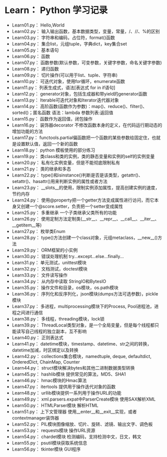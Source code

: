 # Learn： Python 学习记录

<ul>
<li>Learn01.py： Hello,World</li>
<li>Learn02.py： 输入输出函数，基本数据类型，变量，常量，/、//、%的区别</li>
<li>Learn03.py： 字符串和编码，占位符，format()函数</li>
<li>Learn04.py： 集合list，元组tuple，字典dict，key集合set</li>
<li>Learn05.py： 基本语句</li>
<li>Learn06.py： 函数</li>
<li>Learn07.py： 函数参数(默认参数，可变参数，关键字参数，命名关键字参数)</li>
<li>Learn08.py： 递归函数</li>
<li>Learn09.py： 切片操作(可以用于list、tuple、字符串)</li>
<li>Learn10.py： 可迭代对象，使用for循环，enumerate函数</li>
<li>Learn11.py： 列表生成式，语法[表达式 for in if语句]</li>
<li>Learn12.py： generator对象，包括生成器和带yield的generator函数</li>
<li>Learn13.py： Iterable可迭代对象和Iterator迭代器对象</li>
<li>Learn14.py： 高阶函数(函数作为参数)：map()、reduce()、filter()、sorted()；匿名函数 语法：lambda 参数列表:返回值</li>
<li>Learn15.py： 函数作为返回值，闭包操作</li>
<li>Learn16.py： 装饰器decorator 不修改函数本身的定义，在代码运行期动态的增加功能的方法</li>
<li>Learn17.py： functools.partial偏函数把一个函数的某些参数给固定住，也就是设置默认值，返回一个新的函数</li>
<li>Learn18.py： python 模板使用的部分练习</li>
<li>Learn19.py： 类class和类的实例，类的静态变量和实例的self的实例变量</li>
<li>Learn20.py： 私有化实例变量，但是不能彻底限制私有</li>
<li>Learn21.py： 类的继承和多态</li>
<li>Learn22.py： type()和isinstance()判断是否是该类型，getattr()、setattr()、hasattr()用来判断实例的属性或者方法</li>
<li>Learn23.py： __slots__的使用，限制实例添加属性，提高创建实例的速度，节约内存</li>
<li>Learn24.py： 使用@property把一个getter方法变成属性进行访问，而它本身又创建一个@score.setter，负责把一个setter变成属性</li>
<li>Learn25.py： 多重继承 一个子类继承父类所有的功能</li>
<li>Learn26.py： 使用定制方法定制类(__str__、__repr__、__call__、__iter__、__getitem__等)</li>
<li>Learn27.py： 枚举类Enum</li>
<li>Learn28.py： type()方法创建一个class对象，元组metaclass，__new__()方法</li>
<li>Learn29.py： ORM框架的小实例</li>
<li>Learn30.py： 错误处理机制 try...except...else...finally...</li>
<li>Learn31.py： 单元测试，unittest模块</li>
<li>Learn32.py： 文档测试，doctest模块</li>
<li>Learn33.py： 文件读写操作</li>
<li>Learn34.py： 从内存中读取 StringIO和BytesIO</li>
<li>Learn35.py： 操作文件和目录，os模块，os.path模块</li>
<li>Learn36.py： 序列化和反序列化，json模块(dumps方法可选参数)，pickle模块</li>
<li>Learn37.py： 多进程，multiprocessing模块下的Process, Pool进程池，进程之间进行通信</li>
<li>Learn38.py： 多线程，threading模块，lock锁</li>
<li>Learn39.py： ThreadLocal类型对象，是一个全局变量，但是每个线程都只能读写自己线程的独立副本，互不影响</li>
<li>Learn40.py： 正则表达式</li>
<li>Learn41.py： datetime模块，timestamp、datetime、str之间的转换，datetime加减，时区绑定以及转换</li>
<li>Learn42.py： collections集合模块，namedtuple, deque, defaultdict, OrderedDict, ChainMap, Counter</li>
<li>Learn44.py： struct模块解决bytes和其他二进制数据类型转换</li>
<li>Learn45.py： hashlib模块 提供常见的算法，MD5、SHA1</li>
<li>Learn46.py： hmac模块的Hmac算法</li>
<li>Learn47.py： itertools 提供用于操作迭代对象的函数</li>
<li>Learn48.py： urllib模块提供一系列用于操作URL的功能</li>
<li>Learn49.py： xml.parsers.expat中ParserCreate模块 使用SAX解析XML</li>
<li>Learn50.py： HTMLParser模块 解析HTML</li>
<li>Learn51.py： 上下文管理器 使用__enter__和__exit__实现，或者contextmanager装饰器</li>
<li>Learn52.py： PIL模块图像缩放、切片、旋转、滤镜、输出文字、调色板</li>
<li>Learn53.py： requests模块 操作URL资源</li>
<li>Learn54.py： chardet模块 检测编码，支持检测中文，日文，韩文</li>
<li>Learn55.py： psutil模块获取系统信息</li>
<li>Learn56.py： tkinter模块 GUI程序</li>
</ul>
